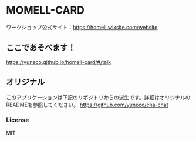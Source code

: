 # MOMELL-CARD

ワークショップ公式サイト：https://homell.wixsite.com/website

## ここであそべます！

https://yuneco.github.io/homell-card/#/talk

## オリジナル

このアプリケーションは下記のリポジトリからの派生です。詳細はオリジナルのREADMEを参照してください。
https://github.com/yuneco/cha-chat

### License

MIT